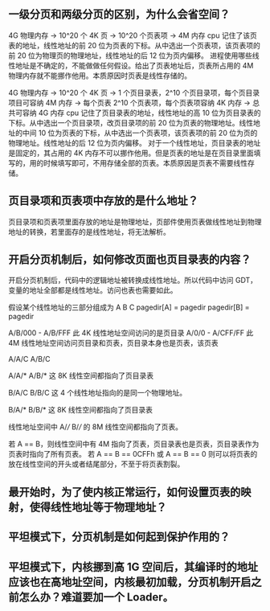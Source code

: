 ## 一级分页和两级分页的区别，为什么会省空间？

4G 物理内存 -> 10^20 个 4K 页 -> 10^20 个页表项 -> 4M 内存
cpu 记住了该页表的地址，线性地址的前 20 位为页表的下标。从中选出一个页表项，该页表项的前 20 位为物理页的物理地址，线性地址的后 12 位为页内偏移。
进程使用哪些线性地址是不确定的，不能做做任何假设。给出了页表地址后，页表所占用的 4M 物理内存就不能挪作他用。本质原因时页表是线性存储的。

4G 物理内存 -> 10^20 个 4K 页 -> 1 个页目录表，2^10 个页目录项，每个页目录项目可容纳 4M 内存 -> 每个页表 2^10 个页表项，每个页表项容纳 4K 内存 -> 总共可容纳 4G 内存
cpu 记住了页目录表的地址，线性地址的高 10 位为页目录表的下标。从中选出一个页目录项，改页目录项的前 20 位为页表的物理地址。线性地址的中间 10 位为页表的下标，从中选出一个页表项，该页表项的前 20 位为页的物理地址。线性地址的后 12 位为页内偏移。
对于一个线性地址，页目录表的地址是固定的，其占用的 4K 内存不可以挪作他用。但是页表的地址是在页目录里面填写的，用的时候填写即可，不用存储全部的页表。本质原因是页表不需要线性存储。

## 页目录项和页表项中存放的是什么地址？
页目录项和页表项里面存放的地址是物理地址，页部件使用页表做线性地址到物理地址的转换，若里面存的是线性地址，将无法解析。

## 开启分页机制后，如何修改页面也页目录表的内容？
开启分页机制后，代码中的逻辑地址被转换成线性地址。所以代码中访问 GDT，变量的地址全部都是线性地址。访问也表也需要如此。

假设某个线性地址的三部分组成为 A B C
pagedir[A] = pagedir
pagedir[B] = pagedir

A/B/000 - A/B/FFF 此 4K 线性地址空间访问的是页目录
A/0/0 - A/CFF/FF 此 4M 线性地址空间访问页目录和页表，页目录本身也是页表，该页表

A/A/C
A/B/C

A/A/* A/B/* 这 8K 线性空间都指向了页目录表

B/A/C
B/B/C 这 4 个线性地址指向的是同一个物理地址。

B/A/* B/B/* 这 8K 线性空间都指向了页目录表

线性地址空间中 A/*/* B/*/* 的 8M 线性空间都指向了页表。

若 A == B，则线性空间中有 4M 指向了页表，页目录表也是页表，页目录表作为页表时指向了所有页表。
若 A == B == 0CFFh 或 A == B == 0 则可以将页表的放在线性空间的开头或者结尾部分，不至于将页表割裂。

## 最开始时，为了使内核正常运行，如何设置页表的映射，使得线性地址等于物理地址？

## 平坦模式下，分页机制是如何起到保护作用的？

## 平坦模式下，内核挪到高 1G 空间后，其编译时的地址应该也在高地址空间，内核最初加载，分页机制开启之前怎么办？难道要加一个 Loader。
